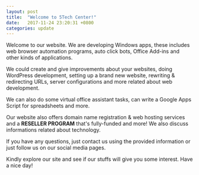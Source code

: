 ```yaml
---
layout: post
title:  "Welcome to 5Tech Center!"
date:   2017-11-24 23:20:31 +0800
categories: update
---
```

Welcome to our website. We are developing Windows apps, these includes web browser automation programs, auto click bots, Office Add-ins and other kinds of applications.

We could create and give improvements about your websites, doing WordPress development, setting up a brand new website, rewriting & redirecting URLs, server configurations and more related about web development.

We can also do some virtual office assistant tasks, can write a Google Apps Script for spreadsheets and more.

Our website also offers domain name registration & web hosting services and a **RESELLER PROGRAM** that's fully-funded and more! We also discuss informations related about technology.

If you have any questions, just contact us using the provided information or just follow us on our social media pages.

Kindly explore our site and see if our stuffs will give you some interest. Have a nice day!
